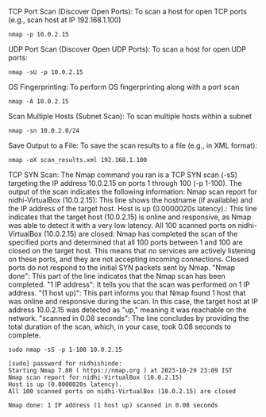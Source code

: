 TCP Port Scan (Discover Open Ports):
To scan a host for open TCP ports (e.g., scan host at IP 192.168.1.100)
```
nmap -p 10.0.2.15
```
UDP Port Scan (Discover Open UDP Ports):
To scan a host for open UDP ports:
```
nmap -sU -p 10.0.2.15
```
OS Fingerprinting:
To perform OS fingerprinting along with a port scan
```
nmap -A 10.0.2.15
```
Scan Multiple Hosts (Subnet Scan):
To scan multiple hosts within a subnet
```
nmap -sn 10.0.2.0/24
```
Save Output to a File:
To save the scan results to a file (e.g., in XML format):
```
nmap -oX scan_results.xml 192.168.1.100
```


TCP SYN Scan:
The Nmap command you ran is a TCP SYN scan (-sS) targeting the IP address 10.0.2.15 on ports 1 through 100 (-p 1-100). The output of the scan indicates the following information:
Nmap scan report for nidhi-VirtualBox (10.0.2.15): This line shows the hostname (if available) and the IP address of the target host.
Host is up (0.0000020s latency).: This line indicates that the target host (10.0.2.15) is online and responsive, as Nmap was able to detect it with a very low latency.
All 100 scanned ports on nidhi-VirtualBox (10.0.2.15) are closed: Nmap has completed the scan of the specified ports and determined that all 100 ports between 1 and 100 are closed on the target host. This means that no services are actively listening on these ports, and they are not accepting incoming connections. Closed ports do not respond to the initial SYN packets sent by Nmap.
"Nmap done": This part of the line indicates that the Nmap scan has been completed.
"1 IP address": It tells you that the scan was performed on 1 IP address.
"(1 host up)": This part informs you that Nmap found 1 host that was online and responsive during the scan. In this case, the target host at IP address 10.0.2.15 was detected as "up," meaning it was reachable on the network.
"scanned in 0.08 seconds": The line concludes by providing the total duration of the scan, which, in your case, took 0.08 seconds to complete.
```
sudo nmap -sS -p 1-100 10.0.2.15
```
```
[sudo] password for nidhishinde: 
Starting Nmap 7.80 ( https://nmap.org ) at 2023-10-29 23:09 IST
Nmap scan report for nidhi-VirtualBox (10.0.2.15)
Host is up (0.0000020s latency).
All 100 scanned ports on nidhi-VirtualBox (10.0.2.15) are closed

Nmap done: 1 IP address (1 host up) scanned in 0.08 seconds
```
